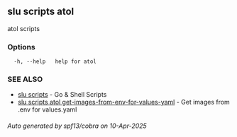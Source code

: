 ## slu scripts atol

atol scripts

### Options

```
  -h, --help   help for atol
```

### SEE ALSO

* [slu scripts](slu_scripts.md)	 - Go & Shell Scripts
* [slu scripts atol get-images-from-env-for-values-yaml](slu_scripts_atol_get-images-from-env-for-values-yaml.md)	 - Get images from .env for values.yaml

###### Auto generated by spf13/cobra on 10-Apr-2025
